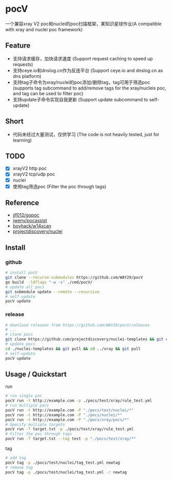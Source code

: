 # pocV
一个兼容xray V2 poc和nuclei的poc扫描框架，某知识星球作业(A compatible with xray and nuclei poc framework)

## Feature
- 支持请求缓存，加快请求速度 (Support request caching to speed up requests)
- 支持ceye.io和dnslog.cn作为反连平台 (Support ceye.io and dnslog.cn as dns platform)
- 支持tag子命令为xray/nuclei的poc添加/删除tag，tag可用于筛选poc (supports tag subcommand to add/remove tags for the xray/nucleis poc, and tag can be used to filter poc)
- 支持update子命令实现自我更新 (Support update subcommand to self-update)

## Short
- 代码未经过大量测试，仅供学习 (The code is not heavily tested, just for learning)
## TODO
- [x] xrayV2 http poc
- [x] xrayV2 tcp/udp poc
- [x] nuclei
- [x] 使用tag筛选poc (Filter the poc through tags)
## Reference
- [jjf012/gopoc](https://github.com/jjf012/gopoc)
- [jweny/pocassist](https://github.com/jweny/pocassist)
- [boyhack/w14scan](https://github.com/boy-hack)
- [projectdiscovery/nuclei](https://github.com/projectdiscovery/nuclei)

## Install
### github
```bash
# install pocV
git clone --recurse-submodules https://github.com/WAY29/pocV
go build  -ldflags "-w -s" ./cmd/pocV/
# update all pocs
git submodule update --remote --recursive
# self-update
pocV update
```
### release
```bash
# download releases from https://github.com/WAY29/pocV/releases
# ...
# clone pocs 
git clone https://github.com/projectdiscovery/nuclei-templates && git clone https://github.com/chaitin/xray
# update pocs
cd ./nuclei-templates && git pull && cd ../xray && git pull
# self-update
pocV update
```

## Usage / Quickstart
run
```bash
# run single poc
pocV run -t http://example.com -p ./pocs/test/xray/rule_test.yml
# run multiple pocs
pocV run -t http://example.com -P "./pocs/test/nuclei/*"
pocV run -t http://example.com -P "./pocs/nuclei/*"
pocV run -t http://example.com -P "./pocs/xray/pocs/*"
# Specify multiple targets
pocV run -T target.txt -p ./pocs/test/xray/rule_test.yml
# Filter the poc through tags
pocV run -T target.txt --tag test -p "./pocs/test/xray/*"
```
tag
```bash
# add tag
pocV tag -p ./pocs/test/nuclei/tag_test.yml newtag
# remove tag
pocV tag -p ./pocs/test/nuclei/tag_test.yml -r newtag
```